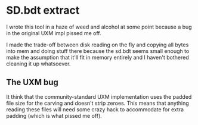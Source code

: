 # SD.bdt extract

I wrote this tool in a haze of weed and alcohol at some point because a bug in the original UXM impl pissed me off.

I made the trade-off between disk reading on the fly and copying all bytes into mem and doing stuff there because the
sd.bdt seems small enough to make the assumption that it'll fit in memory entirely and I haven't bothered cleaning it
up whatsoever.

## The UXM bug
It think that the community-standard UXM implementation uses the padded file size for the carving and doesn't strip
zeroes. This means that anything reading these files will need some crazy hack to accommodate for extra padding (which 
is what pissed me off).